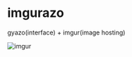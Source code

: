 # imgurazo

gyazo(interface) + imgur(image hosting)

![imgur](http://i.gyazo.com/7267caadf899e27dad2496891ac60102.png)
